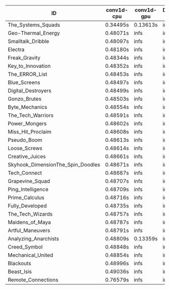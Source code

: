 |ID|conv1d-cpu|conv1d-gpu|DWSPConv2D-gpu|gemm-gpu|avg|
|-|-|-|-|-|-|
|The_Systems_Squads|0.34495s|0.13613s|infs|4.54706s|infs|
|Geo-Thermal_Energy|0.48071s|infs|infs|4.52881s|infs|
|Smalltalk_Dribble|0.48097s|infs|infs|4.48899s|infs|
|Electra|0.48180s|infs|infs|4.54767s|infs|
|Freak_Gravity|0.48344s|infs|infs|4.54532s|infs|
|Key_to_Innovation|0.48352s|infs|infs|4.50012s|infs|
|The_ERROR_List|0.48453s|infs|infs|4.52043s|infs|
|Blue_Screens|0.48497s|infs|infs|4.51231s|infs|
|Digital_Destroyers|0.48499s|infs|infs|4.67829s|infs|
|Gonzo_Brutes|0.48503s|infs|infs|4.50316s|infs|
|Byte_Mechanics|0.48554s|infs|infs|4.53852s|infs|
|The_Tech_Warriors|0.48591s|infs|infs|4.53960s|infs|
|Power_Mongers|0.48602s|infs|infs|4.50900s|infs|
|Miss_Hit_Proclaim|0.48608s|infs|infs|4.51934s|infs|
|Pseudo_Boom|0.48613s|infs|infs|4.52275s|infs|
|Loose_Screws|0.48614s|infs|infs|4.51955s|infs|
|Creative_Juices|0.48661s|infs|infs|4.53439s|infs|
|Skyhook_DimensionThe_Spin_Doodles|0.48671s|infs|infs|4.53941s|infs|
|Tech_Connect|0.48687s|infs|infs|4.52603s|infs|
|Grapevine_Squad|0.48707s|infs|infs|4.50894s|infs|
|Ping_Intelligence|0.48709s|infs|infs|4.54576s|infs|
|Prime_Calculus|0.48716s|infs|infs|4.52154s|infs|
|Fully_Developed|0.48735s|infs|infs|4.54475s|infs|
|The_Tech_Wizards|0.48757s|infs|infs|4.52039s|infs|
|Maidens_of_Maya|0.48787s|infs|infs|4.55120s|infs|
|Artful_Maneuvers|0.48791s|infs|infs|4.53727s|infs|
|Analyzing_Anarchists|0.48809s|0.13359s|infs|4.54627s|infs|
|Creed_Symbol|0.48848s|infs|infs|4.47827s|infs|
|Mechanical_United|0.48854s|infs|infs|4.53795s|infs|
|Blackouts|0.48996s|infs|infs|4.49796s|infs|
|Beast_Isis|0.49036s|infs|infs|4.53062s|infs|
|Remote_Connections|0.76579s|infs|infs|4.52721s|infs|
